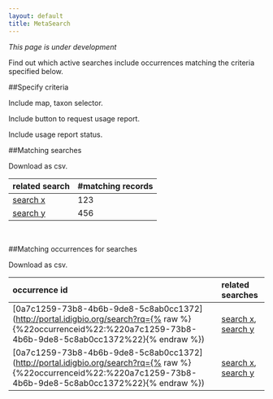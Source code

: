 ```yaml
---
layout: default
title: MetaSearch
---
```

_This page is under development_

Find out which active searches include occurrences matching the criteria specified below.

##Specify criteria

Include map, taxon selector.

Include button to request usage report.

Include usage report status.

##Matching searches

Download as csv.

related search | #matching records 
:--- | :--- 
[search x](http://gimmefreshdata.github.io/?taxonSelector=Insecta&traitSelector=&wktString=POLYGON%20((-77.54287719726562%2038.59755381474309%2C%20-77.54287719726562%2039.1833042481843%2C%20-76.55960083007812%2039.1833042481843%2C%20-76.55960083007812%2038.59755381474309%2C%20-77.54287719726562%2038.59755381474309))) | 123 | 
[search y](http://gimmefreshdata.github.io/?taxonSelector=Insecta&traitSelector=&wktString=POLYGON%20((-77.54287719726562%2038.59755381474309%2C%20-77.54287719726562%2039.1833042481843%2C%20-76.55960083007812%2039.1833042481843%2C%20-76.55960083007812%2038.59755381474309%2C%20-77.54287719726562%2038.59755381474309))) | 456 | 

<br/>

##Matching occurrences for searches

Download as csv.

occurrence id | related searches 
:--- | :---
[0a7c1259-73b8-4b6b-9de8-5c8ab0cc1372](http://portal.idigbio.org/search?rq={% raw %}{%22occurrenceid%22:%220a7c1259-73b8-4b6b-9de8-5c8ab0cc1372%22}{% endraw %}) | [search x](http://gimmefreshdata.github.io/?limit=20&taxonSelector=Insecta&traitSelector=&wktString=POLYGON%20%28%28-77.54287719726562%2038.59755381474309%2C%20-77.54287719726562%2039.1833042481843%2C%20-76.55960083007812%2039.1833042481843%2C%20-76.55960083007812%2038.59755381474309%2C%20-77.54287719726562%2038.59755381474309%29%29), [search y](http://gimmefreshdata.github.io/?limit=20&taxonSelector=Insecta&traitSelector=&wktString=POLYGON%20%28%28-77.54287719726562%2038.59755381474309%2C%20-77.54287719726562%2039.1833042481843%2C%20-76.55960083007812%2039.1833042481843%2C%20-76.55960083007812%2038.59755381474309%2C%20-77.54287719726562%2038.59755381474309%29%29)
[0a7c1259-73b8-4b6b-9de8-5c8ab0cc1372](http://portal.idigbio.org/search?rq={% raw %}{%22occurrenceid%22:%220a7c1259-73b8-4b6b-9de8-5c8ab0cc1372%22}{% endraw %}) | [search x](http://gimmefreshdata.github.io/?limit=20&taxonSelector=Insecta&traitSelector=&wktString=POLYGON%20%28%28-77.54287719726562%2038.59755381474309%2C%20-77.54287719726562%2039.1833042481843%2C%20-76.55960083007812%2039.1833042481843%2C%20-76.55960083007812%2038.59755381474309%2C%20-77.54287719726562%2038.59755381474309%29%29), [search y](http://gimmefreshdata.github.io/?limit=20&taxonSelector=Insecta&traitSelector=&wktString=POLYGON%20%28%28-77.54287719726562%2038.59755381474309%2C%20-77.54287719726562%2039.1833042481843%2C%20-76.55960083007812%2039.1833042481843%2C%20-76.55960083007812%2038.59755381474309%2C%20-77.54287719726562%2038.59755381474309%29%29)
